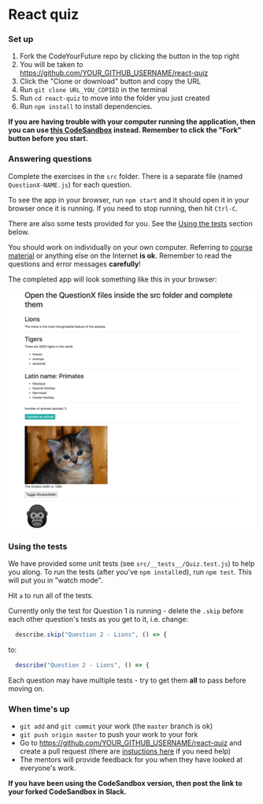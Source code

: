 # React quiz

### Set up

1. Fork the CodeYourFuture repo by clicking the button in the top right
2. You will be taken to https://github.com/YOUR_GITHUB_USERNAME/react-quiz
3. Click the "Clone or download" button and copy the URL
4. Run `git clone URL_YOU_COPIED` in the terminal
5. Run `cd react-quiz` to move into the folder you just created
6. Run `npm install` to install dependencies.

**If you are having trouble with your computer running the application, then you
can use [this CodeSandbox](https://codesandbox.io/s/github/CodeYourFuture/react-quiz)
instead. Remember to click the "Fork" button before you start.** 

### Answering questions

Complete the exercises in the `src` folder. There is a separate file (named
`QuestionX-NAME.js`) for each question.

To see the app in your browser, run `npm start` and it should open it in your
browser once it is running. If you need to stop running, then hit `Ctrl-C`.

There are also some tests provided for you. See the [Using the tests](#using-the-tests)
section below.

You should work on individually on your own computer. Referring to
[course material](https://codeyourfuture.github.io/syllabus-master/react/week-19/lesson.html)
or anything else on the Internet **is ok**. Remember to read the questions and
error messages **carefully**!

The completed app will look something like this in your browser:

![Completed app](completed-screenshot.png)

### Using the tests

We have provided some unit tests (see `src/__tests__/Quiz.test.js`) to help you
along. To run the tests (after you've `npm install`ed), run `npm test`. This
will put you in "watch mode".

Hit `a` to run all of the tests.

Currently only the test for Question 1 is running - delete the `.skip` before
each other question's tests as you get to it, i.e. change:

```js
  describe.skip("Question 2 - Lions", () => {
```

to:

```js
  describe("Question 2 - Lions", () => {
```

Each question may have multiple tests - try to get them **all** to pass before
moving on.

### When time's up

- `git add` and `git commit` your work (the `master` branch is ok)
- `git push origin master` to push your work to your fork
- Go to https://github.com/YOUR_GITHUB_USERNAME/react-quiz and create a
pull request (there are [instuctions here](https://codeyourfuture.github.io/syllabus-master/others/making-a-pull-request.html#creating-a-pr) if you need help)
- The mentors will provide feedback for you when they have looked at everyone's
work.

**If you have been using the CodeSandbox version, then post the link to your
forked CodeSandbox in Slack.**
